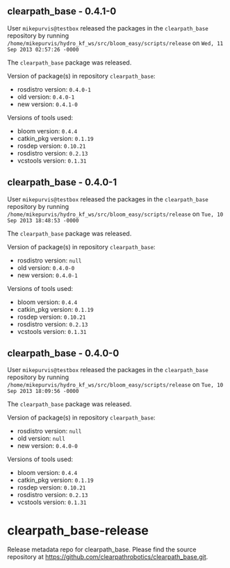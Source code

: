 ## clearpath_base - 0.4.1-0

User `mikepurvis@testbox` released the packages in the `clearpath_base` repository by running `/home/mikepurvis/hydro_kf_ws/src/bloom_easy/scripts/release` on `Wed, 11 Sep 2013 02:57:26 -0000`

The `clearpath_base` package was released.

Version of package(s) in repository `clearpath_base`:
- rosdistro version: `0.4.0-1`
- old version: `0.4.0-1`
- new version: `0.4.1-0`

Versions of tools used:
- bloom version: `0.4.4`
- catkin_pkg version: `0.1.19`
- rosdep version: `0.10.21`
- rosdistro version: `0.2.13`
- vcstools version: `0.1.31`


## clearpath_base - 0.4.0-1

User `mikepurvis@testbox` released the packages in the `clearpath_base` repository by running `/home/mikepurvis/hydro_kf_ws/src/bloom_easy/scripts/release` on `Tue, 10 Sep 2013 18:48:53 -0000`

The `clearpath_base` package was released.

Version of package(s) in repository `clearpath_base`:
- rosdistro version: `null`
- old version: `0.4.0-0`
- new version: `0.4.0-1`

Versions of tools used:
- bloom version: `0.4.4`
- catkin_pkg version: `0.1.19`
- rosdep version: `0.10.21`
- rosdistro version: `0.2.13`
- vcstools version: `0.1.31`


## clearpath_base - 0.4.0-0

User `mikepurvis@testbox` released the packages in the `clearpath_base` repository by running `/home/mikepurvis/hydro_kf_ws/src/bloom_easy/scripts/release` on `Tue, 10 Sep 2013 18:09:56 -0000`

The `clearpath_base` package was released.

Version of package(s) in repository `clearpath_base`:
- rosdistro version: `null`
- old version: `null`
- new version: `0.4.0-0`

Versions of tools used:
- bloom version: `0.4.4`
- catkin_pkg version: `0.1.19`
- rosdep version: `0.10.21`
- rosdistro version: `0.2.13`
- vcstools version: `0.1.31`


clearpath_base-release
======================

Release metadata repo for clearpath_base. Please find the source repository at https://github.com/clearpathrobotics/clearpath_base.git.
